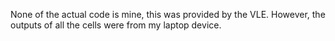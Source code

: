 None of the actual code is mine, this was provided by the VLE. However, the outputs of all the cells were from my laptop device.